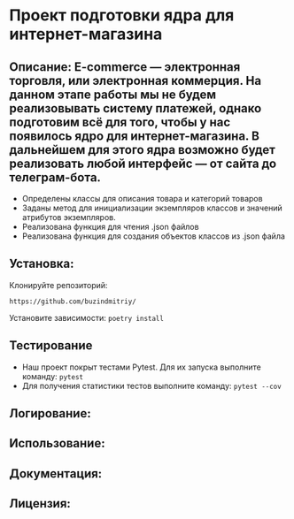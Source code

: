 # Проект подготовки ядра для интернет-магазина

## Описание: E-commerce  — электронная торговля, или электронная коммерция. На данном этапе работы мы не будем реализовывать систему платежей, однако подготовим всё для того, чтобы у нас появилось ядро для интернет-магазина. В дальнейшем для этого ядра возможно будет реализовать любой интерфейс — от сайта до телеграм-бота.

* Определены классы для описания товара и категорий товаров
* Заданы метод для инициализации экземпляров классов и значений атрибутов экземпляров.
* Реализована функция для чтения .json файлов
* Реализована функция для создания объектов классов из .json файла


## Установка:

Клонируйте репозиторий: 
```
https://github.com/buzindmitriy/
```
Установите зависимости: 
`poetry install`

## Тестирование
* Наш проект покрыт тестами Pytest. Для их запуска выполните команду:
`pytest`
* Для получения статистики тестов выполните команду:
`pytest --cov`

## Логирование:
## Использование:
## Документация:
## Лицензия:

